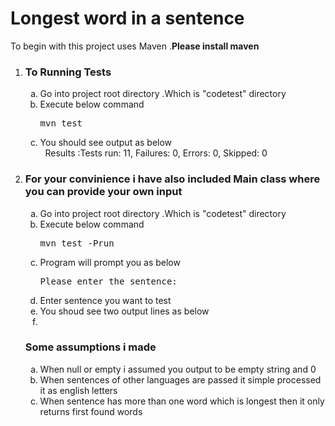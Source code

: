 <h1> Longest word in a sentence </h1>

To begin with this project uses Maven .<b>Please install maven </b>

<ol type="1">
<li><h3>To Running Tests</h3>
<ol type="a">
  <li> Go into project root directory .Which is "codetest" directory</li>
  <li> Execute below command  <pre>mvn test</pre></li>
  <li> You should see output as below <br></li>
              &nbsp; Results :Tests run: 11, Failures: 0, Errors: 0, Skipped: 0
  </ol></li>
 <li>         
<h3>For your convinience i have also included Main class where you can provide your own input </h3>
 <ol type="a">
 
  <li> Go into project root directory .Which is "codetest" directory</li>
  <li> Execute below command  <pre>mvn test -Prun</pre></li>
  <li> Program will prompt you as below  <pre>Please enter the sentence:</pre></li>
  <li> Enter sentence you want to test </li>
  <li> You shoud see two output lines as below</li>
 </li>

  <li>
  </ol>
  <h3>Some assumptions i made</h3>
  <ol type="a">
    <li>When null or empty i assumed you output to be empty string and 0</li>
    <li>When sentences of other languages are passed it simple processed it as english letters </li>
    <li> When sentence has more than one word which is longest then it only returns first found words</li>
   </ol>
</li>
</ol>
